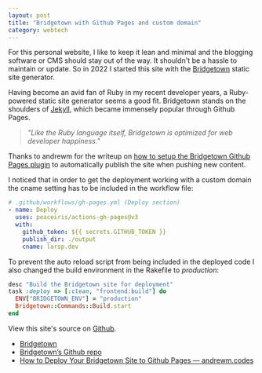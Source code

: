 ```yaml
---
layout: post
title: "Bridgetown with Github Pages and custom domain"
category: webtech
---
```


For this personal website, I like to keep it lean and minimal and the blogging software or CMS should stay out of the way. It shouldn't be a hassle to maintain or update. So in 2022 I started this site with the [Bridgetown](https://bridgetownrb.com/) static site generator.

Having become an avid fan of Ruby in my recent developer years, a Ruby-powered static site generator seems a good fit. Bridgetown stands on the shoulders of [Jekyll](https://jekyllrb.com), which became immensely popular through Github Pages.

> _"Like the Ruby language itself, Bridgetown is optimized for web developer happiness."_

Thanks to andrewm for the writeup on [how to setup the Bridgetown Github Pages plugin](https://andrewm.codes/deploy-bridgetown-to-github-pages/) to automatically publish the site when pushing new content.

I noticed that in order to get the deployment working with a custom domain the cname setting has to be included in the workflow file:

```yaml
# .github/workflows/gh-pages.yml (Deploy section)
- name: Deploy
  uses: peaceiris/actions-gh-pages@v3
  with:
    github_token: ${{ secrets.GITHUB_TOKEN }}
    publish_dir: ./output
    cname: larsp.dev
```

To prevent the auto reload script from being included in the deployed code I also changed the build environment in the Rakefile to _production_:

```ruby
desc "Build the Bridgetown site for deployment"
task :deploy => [:clean, "frontend:build"] do
  ENV["BRIDGETOWN_ENV"] = "production"
  Bridgetown::Commands::Build.start
end
```

View this site's source on [Github](https://github.com/lape/larsp-website).

- [Bridgetown](https://bridgetownrb.com/)
- [Bridgetown’s Github repo](https://github.com/bridgetownrb/bridgetown)
- [How to Deploy Your Bridgetown Site to Github Pages — andrewm.codes](https://andrewm.codes/deploy-bridgetown-to-github-pages/)
